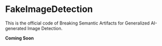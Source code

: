 # FakeImageDetection
This is the official code of Breaking Semantic Artifacts for Generalized AI-generated Image Detection.

**Coming Soon**
